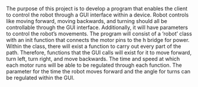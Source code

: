  The purpose of this project is to develop a program that enables the client to control the robot through a GUI interface within a device. Robot controls like moving forward, moving backwards, and turning should all be controllable through the GUI interface. Additionally, it will have parameters to control the robot’s movements. The program will consist of a ‘robot’ class with an init function that connects the motor pins to the h bridge for power. Within the class, there will exist a function to carry out every part of the path. Therefore, functions that the GUI calls will exist for it to move forward, turn left, turn right, and move backwards. The time and speed at which each motor runs will be able to be regulated through each function. The parameter for the time the robot moves forward and the angle for turns can be regulated within the GUI. 
